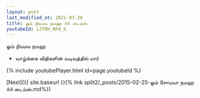 ```yaml
---
layout: post
last_modified_at: 2021-03-30
title: ஓம் நியமய நமஹ ௧௧ டைம்ஸ்
youtubeId: iJT8H_NFd_k
---
```

 
 
 ஓம் நியமய நமஹ  
 
 -  வாழ்க்கை விதிகளின் வடிவத்தில் யார் 
 
  
 
  
 
 
 
 
 
 


{% include youtubePlayer.html id=page.youtubeId %}
 
[Next]({{ site.baseurl }}{% link  split2/_posts/2015-02-25-ஓம் சோமயா நமஹ ௧௧ டைம்ஸ்.md%})
 
